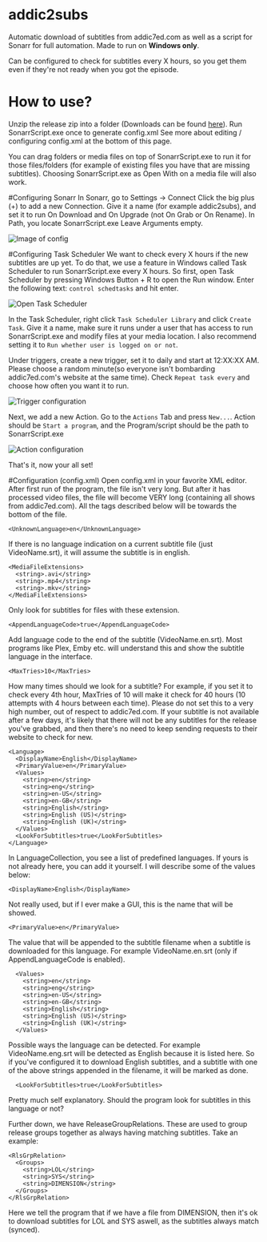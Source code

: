 # addic2subs
Automatic download of subtitles from addic7ed.com as well as a script for Sonarr for full automation. Made to run on **Windows only**.

Can be configured to check for subtitles every X hours, so you get them even if they're not ready when you got the episode.

# How to use?
Unzip the release zip into a folder (Downloads can be found [here](https://github.com/Inrego/addic2subs/releases/latest)). Run SonarrScript.exe once to generate config.xml
See more about editing / configuring config.xml at the bottom of this page.

You can drag folders or media files on top of SonarrScript.exe to run it for those files/folders (for example of existing files you have that are missing subtitles). Choosing SonarrScript.exe as Open With on a media file will also work.

#Configuring Sonarr
In Sonarr, go to Settings -> Connect
Click the big plus (+) to add a new Connection. Give it a name (for example addic2subs), and set it to run On Download and On Upgrade (not On Grab or On Rename).
In Path, you locate SonarrScript.exe
Leave Arguments empty.

![Image of config](http://i.imgur.com/4n5bb6A.png)

#Configuring Task Scheduler
We want to check every X hours if the new subtitles are up yet. To do that, we use a feature in Windows called Task Scheduler to run SonarrScript.exe every X hours. So first, open Task Scheduler by pressing Windows Button + R to open the Run window. Enter the following text: `control schedtasks` and hit enter.

![Open Task Scheduler](http://i.imgur.com/nkVqCaq.png)

In the Task Scheduler, right click `Task Scheduler Library` and click `Create Task`.
Give it a name, make sure it runs under a user that has access to run SonarrScript.exe and modify files at your media location. I also recommend setting it to `Run whether user is logged on or not`.

Under triggers, create a new trigger, set it to daily and start at 12:XX:XX AM. Please choose a random minute(so everyone isn't bombarding addic7ed.com's website at the same time). Check `Repeat task every` and choose how often you want it to run.

![Trigger configuration](http://i.imgur.com/Ot8YgCg.png)

Next, we add a new Action. Go to the `Actions` Tab and press `New...`.
Action should be `Start a program`, and the Program/script should be the path to SonarrScript.exe

![Action configuration](http://i.imgur.com/UaYonRy.png)

That's it, now your all set!

#Configuration (config.xml)
Open config.xml in your favorite XML editor. After first run of the program, the file isn't very long. But after it has processed video files, the file will become VERY long (containing all shows from addic7ed.com). All the tags described below will be towards the bottom of the file.

    <UnknownLanguage>en</UnknownLanguage>
If there is no language indication on a current subtitle file (just VideoName.srt), it will assume the subtitle is in english.

    <MediaFileExtensions>
      <string>.avi</string>
      <string>.mp4</string>
      <string>.mkv</string>
    </MediaFileExtensions>
Only look for subtitles for files with these extension.

    <AppendLanguageCode>true</AppendLanguageCode>
Add language code to the end of the subtitle (VideoName.en.srt). Most programs like Plex, Emby etc. will understand this and show the subtitle language in the interface.

    <MaxTries>10</MaxTries>
How many times should we look for a subtitle? For example, if you set it to check every 4th hour, MaxTries of 10 will make it check for 40 hours (10 attempts with 4 hours between each time). Please do not set this to a very high number, out of respect to addic7ed.com. If your subtitle is not available after a few days, it's likely that there will not be any subtitles for the release you've grabbed, and then there's no need to keep sending requests to their website to check for new.

    <Language>
      <DisplayName>English</DisplayName>
      <PrimaryValue>en</PrimaryValue>
      <Values>
        <string>en</string>
        <string>eng</string>
        <string>en-US</string>
        <string>en-GB</string>
        <string>English</string>
        <string>English (US)</string>
        <string>English (UK)</string>
      </Values>
      <LookForSubtitles>true</LookForSubtitles>
    </Language>
In LanguageCollection, you see a list of predefined languages. If yours is not already here, you can add it yourself. I will describe some of the values below:

    <DisplayName>English</DisplayName>
Not really used, but if I ever make a GUI, this is the name that will be showed.

    <PrimaryValue>en</PrimaryValue>
The value that will be appended to the subtitle filename when a subtitle is downloaded for this language. For example VideoName.en.srt (only if AppendLanguageCode is enabled).

      <Values>
        <string>en</string>
        <string>eng</string>
        <string>en-US</string>
        <string>en-GB</string>
        <string>English</string>
        <string>English (US)</string>
        <string>English (UK)</string>
      </Values>
Possible ways the language can be detected. For example VideoName.eng.srt will be detected as English because it is listed here. So if you've configured it to download English subtitles, and a subtitle with one of the above strings appended in the filename, it will be marked as done.

      <LookForSubtitles>true</LookForSubtitles>
Pretty much self explanatory. Should the program look for subtitles in this language or not?


Further down, we have ReleaseGroupRelations. These are used to group release groups together as always having matching subtitles. Take an example:

    <RlsGrpRelation>
      <Groups>
        <string>LOL</string>
        <string>SYS</string>
        <string>DIMENSION</string>
      </Groups>
    </RlsGrpRelation>
Here we tell the program that if we have a file from DIMENSION, then it's ok to download subtitles for LOL and SYS aswell, as the subtitles always match (synced).
